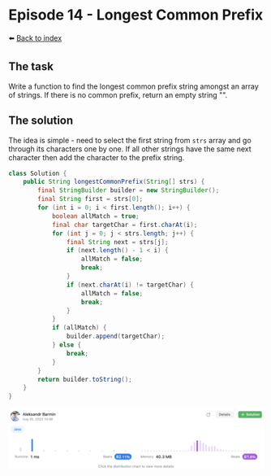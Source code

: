 # Episode 14 - Longest Common Prefix

⬅️ [Back to index](README.md)

## The task

Write a function to find the longest common prefix string amongst an array of strings.
If there is no common prefix, return an empty string "".

## The solution

The idea is simple - need to select the first string from `strs` array and go through its characters one by one. If all other strings have the same next character then add the character to the prefix string. 

```java
class Solution {
    public String longestCommonPrefix(String[] strs) {
        final StringBuilder builder = new StringBuilder();
        final String first = strs[0];
        for (int i = 0; i < first.length(); i++) {
            boolean allMatch = true; 
            final char targetChar = first.charAt(i);
            for (int j = 0; j < strs.length; j++) {
                final String next = strs[j];
                if (next.length() - 1 < i) {
                    allMatch = false;
                    break; 
                }
                if (next.charAt(i) != targetChar) {
                    allMatch = false; 
                    break; 
                }
            }
            if (allMatch) {
                builder.append(targetChar);
            } else {
                break; 
            }
        }
        return builder.toString();
    }
}
```

![It works!](./images/e14-01.png)